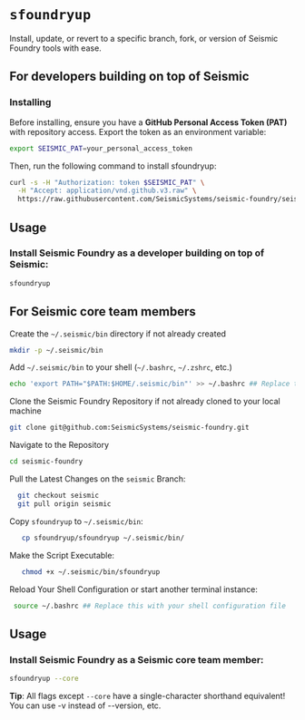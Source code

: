 # `sfoundryup`
Install, update, or revert to a specific branch, fork, or version of Seismic Foundry tools with ease.
## For developers building on top of Seismic
### Installing
Before installing, ensure you have a **GitHub Personal Access Token (PAT)** with repository access. Export the token as an environment variable:
```bash
export SEISMIC_PAT=your_personal_access_token
```
Then, run the following command to install sfoundryup:
```bash
curl -s -H "Authorization: token $SEISMIC_PAT" \
  -H "Accept: application/vnd.github.v3.raw" \
  https://raw.githubusercontent.com/SeismicSystems/seismic-foundry/seismic/install| bash
```
## Usage
### Install Seismic Foundry as a developer building on top of Seismic:
```bash
sfoundryup
```

## For Seismic core team members
Create the `~/.seismic/bin` directory if not already created
```bash
mkdir -p ~/.seismic/bin
```
Add `~/.seismic/bin` to your shell (`~/.bashrc`, `~/.zshrc`, etc.)
```bash
echo 'export PATH="$PATH:$HOME/.seismic/bin"' >> ~/.bashrc ## Replace this with your shell configuration file
```
Clone the Seismic Foundry Repository if not already cloned to your local machine
```bash
git clone git@github.com:SeismicSystems/seismic-foundry.git
```
Navigate to the Repository
```bash
cd seismic-foundry
```
Pull the Latest Changes on the `seismic` Branch:
```bash
  git checkout seismic
  git pull origin seismic
```
Copy `sfoundryup` to `~/.seismic/bin`:
```bash
   cp sfoundryup/sfoundryup ~/.seismic/bin/
```
Make the Script Executable:
```bash
   chmod +x ~/.seismic/bin/sfoundryup
```
Reload Your Shell Configuration or start another terminal instance:
```bash
 source ~/.bashrc ## Replace this with your shell configuration file
 ```
## Usage
### Install Seismic Foundry as a Seismic core team member:
```bash
sfoundryup --core
```
**Tip**: All flags except `--core` have a single-character shorthand equivalent! You can use -v instead of --version, etc.
